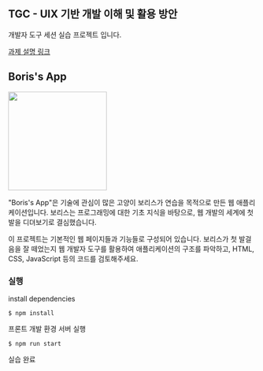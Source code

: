 ## TGC - UIX 기반 개발 이해 및 활용 방안

개발자 도구 세션 실습 프로젝트 입니다.

[과제 설명 링크](https://koreacat.notion.site/449b6a249eec48b4baa6e5fcb1fc6e5b)

## Boris's App

<img src="https://file.notion.so/f/f/1390bf84-e34f-460a-b535-343da27d20f4/e5beaacc-2102-4d3d-8cca-94186cb8a480/%EC%A0%9C%EB%AA%A9_%EC%97%86%EC%9D%8C.png?id=a8509262-66ec-465c-a5e6-17215e638a8c&table=block&spaceId=1390bf84-e34f-460a-b535-343da27d20f4&expirationTimestamp=1710756000000&signature=SrEDxwqUPmXjkCCMU6oVCQ1B2BuvulARjs4YFafsdWc&downloadName=%EC%A0%9C%EB%AA%A9+%EC%97%86%EC%9D%8C.png" width='200'>

"Boris's App"은 기술에 관심이 많은 고양이 보리스가 연습을 목적으로 만든 웹 애플리케이션입니다. 보리스는 프로그래밍에 대한 기초 지식을 바탕으로, 웹 개발의 세계에 첫발을 디뎌보기로 결심했습니다. 


이 프로젝트는 기본적인 웹 페이지들과 기능들로 구성되어 있습니다. 보리스가 첫 발걸음을 잘 떼었는지 웹 개발자 도구를 활용하여 애플리케이션의 구조를 파악하고, HTML, CSS, JavaScript 등의 코드를 검토해주세요.

### 실행

install dependencies

```
$ npm install
```

프론트 개발 환경 서버 실행 

```
$ npm run start
```

실습 완료
